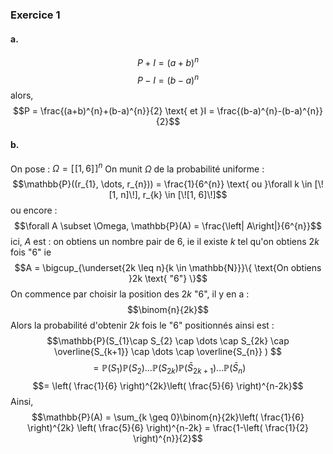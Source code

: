 ### Exercice 1
#### a.
$$P+I = (a+b)^{n}$$
$$P-I = (b-a)^{n}$$
alors, 
$$P = \frac{(a+b)^{n}+(b-a)^{n}}{2} \text{ et }I = \frac{(b-a)^{n}-(b-a)^{n}}{2}$$

#### b.
On pose : $\Omega = [\![1, 6]\!]^{n}$
On munit $\Omega$ de la probabilité uniforme : 
$$\mathbb{P}((r_{1}, \dots, r_{n})) = \frac{1}{6^{n}} \text{ ou }\forall k \in [\![1, n]\!], r_{k} \in [\![1, 6]\!]$$
ou encore : 
$$\forall A \subset \Omega, \mathbb{P}(A) = \frac{\left| A\right|}{6^{n}}$$
ici, $A$ est : on obtiens un nombre pair de $6$, ie il existe $k$ tel qu'on obtiens $2k$ fois "6"
ie 
$$A = \bigcup_{\underset{2k \leq n}{k \in \mathbb{N}}}\{ \text{On obtiens }2k \text{ "6"} \}$$
On commence par choisir la position des $2k$ "$6$", il y en a : 
$$\binom{n}{2k}$$
Alors la probabilité d'obtenir $2k$ fois le "$6$" positionnés ainsi est : 
$$\mathbb{P}(S_{1}\cap S_{2} \cap \dots \cap S_{2k} \cap \overline{S_{k+1}} \cap \dots \cap \overline{S_{n}} ) $$
$$= \mathbb{P}(S_{1})\mathbb{P}(S_{2})\dots \mathbb{P}(S_{2k})\mathbb{P}(\bar{S}_{2k+1})\dots \mathbb{P}(\bar{S}_{n})$$
$$= \left( \frac{1}{6} \right)^{2k}\left( \frac{5}{6} \right)^{n-2k}$$
Ainsi, 
$$\mathbb{P}(A) = \sum_{k \geq 0}\binom{n}{2k}\left( \frac{1}{6} \right)^{2k} \left( \frac{5}{6} \right)^{n-2k} = \frac{1-\left( \frac{1}{2} \right)^{n}}{2}$$
